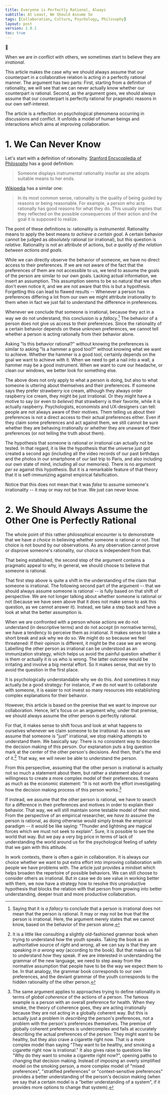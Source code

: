 ```yaml
---
title: Everyone is Perfectly Rational, Always
subtitle: At Least, We Should Assume So
tags: [Collaboration, Culture, Psychology, Philosophy]
layout: post
version: 1.0.1
toc: true
---
```


<div class="flowers">
🌻
</div>

When we are in conflict with others, we sometimes start to believe they are
_irrational_.

This article makes the case why we should always assume that our counterpart in
a collaborative relation is acting in a perfectly rational manner. The argument
has two parts: First, starting from a definition of rationality, we will see
that we can never actually know whether our counterpart is rational. Second, as
the argument goes, we should always assume that our counterpart is perfectly
rational for pragmatic reasons in our own self-interest.

The article is a reflection on psychological phenomena occurring in discussions
and conflict. It unfolds a model of human beings and interactions which aims at
improving collaboration.


# 1. We Can Never Know

Let's start with a definition of rationality. [Stanford Encycopledia of
Philosophy](https://plato.stanford.edu/entries/rationality-instrumental/) has a
good definition:

> Someone displays instrumental rationality insofar as she adopts suitable means
> to her ends.

[Wikipedia](https://en.wikipedia.org/wiki/Rationality) has a similar one:

> In its most common sense, rationality is the quality of being guided by
> reasons or being reasonable. For example, a person who acts rationally has
> good reasons for what they do. This usually implies that they reflected on the
> possible consequences of their action and the goal it is supposed to realize.

The point of these definitions is: rationality is _instrumental_. Rationality
means to apply the best means _to achieve a certain goal_. A certain behavior
cannot be judged as _absolutely_ rational (or irrational), but this question is
_relative_. Rationality is not an attribute of actions, but _a quality of the
relation between actions and goals_.

While we can directly observe the behavior of someone, we have no direct access
to their preferences. If we are not aware of the fact that the preferences of
them are not accessible to us, we tend to assume the goals of the person are
similar to our own goals. Lacking actual information, we insert an assumption.
This assumption seems to be so natural that we often don't even notice it, and
we are not aware that this is but a hypothesis. Forgetting this can lead to
flawed results -- Whenever a person has preferences differing a lot from our own
we might attribute irrationality to them when in fact we just fail to understand
the difference in preferences.

Whenever we conclude that someone is irrational, because they act in a way we do
not understand, this conclusion is a _fallacy_.[^nb] The behavior of a person
does not give us access to their preferences. Since the rationality of a
certain behavior depends on these unknown preferences, we cannot tell whether a
person is acting rationally from their behavior alone.

[^nb]:
    Saying that it is _a fallacy_ to conclude that a person is irrational does
    not mean that the person is rational. It may or may not be true that the
    person is irrational. Here, the argument merely states that we cannot know,
    based on the behavior of the person alone.

Asking "Is this behavior rational?" without knowing the preferences is similar
to asking "Is a hammer a good tool?" without knowing what we want to achieve.
Whether the hammer is a good tool, certainly depends on the goal we want to
achieve with it. When we need to get a nail into a wall, a hammer may be a good
instrument. When we want to cure our headache, or clean our windows, we better
look for something else.

The above does not only apply to what a person is doing, but also to what
someone is uttering about themselves and their preferences. If someone says
they prefer strawberry ice cream, although they always order raspberry ice
cream, they might be just irrational. Or they might have a motive to say (or
even _to believe_) that strawberry is their favorite, while it is actually
raspberry. Psychologists, economists and UX-designers can tell: people are not
always aware of their motives. Them telling us about their preferences is not a
direct access to their actual preferences either. Even if they claim
some preferences and act against them, we still cannot be sure whether they are
behaving irrationally or whether they are unaware of their preferences (or not
telling the truth about them).

The hypothesis that someone is rational or irrational can actually not be
tested. In that regard, it is like the hypothesis that the universe just got
created a second ago (including all the video records of our past birthdays and
the photos in our smartphone of our last trip to Paris, and also including our
own state of mind, including all our memories). There is no argument _per se_
against this hypothesis. But it is a remarkable feature of that theory that it
is self-immunizing against empirical falsification.

Notice that this does not mean that it was _false_ to assume someone's
irrationality -- it may or may not be true. We just can never know.


# 2. We Should Always Assume the Other One is Perfectly Rational

The whole point of this rather philosophical encounter is to demonstrate that we
have _a choice_ in believing whether someone is rational or not. That choice is
not bound by our observations. As any observation cannot prove or disprove
someone's rationality, our choice is independent from that.

That being established, the second step of the argument contains a pragmatic
appeal to why, in general, we should choose to believe that someone is
rational.

That first step above is quite a shift in the understanding of the claim that
someone is irrational. The following second part of the argument -- that we
should always assume someone is rational -- is fully based on that shift of
perspective. We are not longer talking about whether someone is rational or not
(because we have seen above that it does not make sense to ask this question, as
we cannot answer it). Instead, we take a step back and have a look at what the
better assumption is.

When we are confronted with a person whose actions we do not understand (in
descriptive terms) and do not accept (in normative terms), we have a tendency to
perceive them as irrational. It makes sense to take a short break and ask why we do
so. We might do so because we feel threatened: If their opinion is different,
it might be the case we are wrong. Labelling the other person as irrational can
be understood as an immunization strategy, which helps us avoid the painful
question whether it is them or actually it is us who is wrong. The latter
outcome would be irritating and involve a big mental effort. So it makes sense,
that we try to avoid the question in the first place.

It is psychologically understandable why we do this. And sometimes it may
actually be a good strategy: For instance, if we do not want to collaborate with
someone, it is easier to not invest so many resources into establishing complex
explanations for their behavior.

However, this article is based on the premise that we want to improve our
collaboration. Hence, let's focus on an argument why, under that premise, we
should always assume the other person is perfectly rational.

For that, it makes sense to shift focus and look at what happens to ourselves
whenever we claim someone to be irrational: As soon as we assume that someone is
"just" irrational, we stop making attempts to understand them. We basically say:
There is no consistent way to describe the decision making of this person. Our
explanation puts a big question mark at the center of the other person's
decisions. And then, that's the end of it.[^grammar-book] That way,
we will never be able to understand the person.

[^grammar-book]:
    It is a little like consulting a slightly old-fashioned grammar book when
    trying to understand how the youth speaks. Taking the book as an
    authoritative source of _right_ and _wrong_, all we can say is that
    they are speaking _in a wrong way_ (according to the book). But that makes
    us fail to understand _how_ they speak. If we are interested in
    understanding the grammar of the new language, we need to step away from the
    normative assumption that people have to be the way we expect them to be. In
    that analogy, the grammar book corresponds to our own preferences, and the
    deviant grammar of the youth corresponds to the hidden rationality of the
    other person.

From this perspective, assuming that the other person is irrational is actually
not so much a statement about them, but rather a statement about our willingness
to create a more complex model of their preferences. It means as much as the
economic statement: "It is not worth the effort investigating how the decision
making process of this person works.[^coherence]

[^coherence]:
    The same argument applies to approaches trying to define rationality in
    terms of _global coherence_ of the actions of a person. The famous example is
    a person with an overall preference for health. When they smoke, the theory
    of coherence goes, they are acting irrationally because they are not acting
    in a globally coherent way. But this is actually just a problem in
    _describing_ the person's preferences, not a problem with the person's
    preferences themselves. The premise of globally coherent preferences is
    undercomplex and fails at accurately describing the actual preferences of
    the person: They might want to be healthy, but they also crave a cigarette
    right now. That is a more complex model than saying "They want to be
    healthy, and smoking a cigarette right now is irrational." It also gives
    raise to questions like "Why do they want to smoke a cigarette right now?",
    opening paths to changing that decision making. Instead of imposing an
    overly simplified model on the smoking person, a more complex model of
    "mixed preferences", "stratified preferences" or "context-sensitive
    preferences" provides a better understanding of the person's decision making
    (when we say that a certain model is a "better understanding of a system",
    if it provides more options to change that system).

If instead, we assume that the other person is rational, we have to search for a
difference in their preferences and motives in order to explain their
behavior. That way, we will still maintain some testable model of their mind.
From the perspective of an empirical researcher, we _have to_ assume the
person is rational, as doing otherwise would simply break the empirical paradigm
-- it would be like saying: "Thunder and lightning are magical forces which we
must not seek to explain". Sure, it is possible to see the world that way. But
we pay a very big price in terms of lack of understanding the world around us
for the psychological feeling of safety that we gain with this attitude.

In work contexts, there is often a gain in collaboration. It is always our
choice whether we want to put extra effort into improving collaboration with
people we have problems with. The article just provides a mindset which helps
broaden the repertoire of possible behaviors. We can still choose to consider
others as irrational. But in case we do see value in working better with them,
we now have a strategy how to resolve this unproductive hypothesis that blocks
the relation with that person from growing into better understanding, deeper
trust and more productive collaboration.
